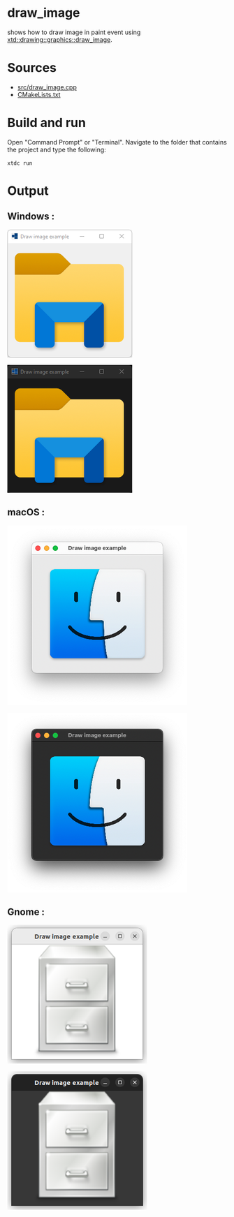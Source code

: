 # draw_image

shows how to draw image in paint event using [xtd::drawing::graphics::draw_image](https://codedocs.xyz/gammasoft71/xtd/classxtd_1_1drawing_1_1graphics.html#aca14d418dfc8999e4a59092bcc902637).

# Sources

* [src/draw_image.cpp](src/draw_image.cpp)
* [CMakeLists.txt](CMakeLists.txt)

# Build and run

Open "Command Prompt" or "Terminal". Navigate to the folder that contains the project and type the following:

```shell
xtdc run
```

# Output

## Windows :

![Screenshot](../../../../docs/pictures/examples/draw_image_w.png)

![Screenshot](../../../../docs/pictures/examples/draw_image_wd.png)

## macOS :

![Screenshot](../../../../docs/pictures/examples/draw_image_m.png)

![Screenshot](../../../../docs/pictures/examples/draw_image_md.png)

## Gnome :

![Screenshot](../../../../docs/pictures/examples/draw_image_g.png)

![Screenshot](../../../../docs/pictures/examples/draw_image_gd.png)
